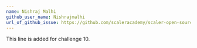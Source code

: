```yaml
---
name: Nishraj Malhi
github_user_name: Nishrajmalhi
url_of_github_issue: https://github.com/scaleracademy/scaler-open-source-september-challenge/issues/197#issue-1877428517.
---
```

This line is added for challenge 10. 